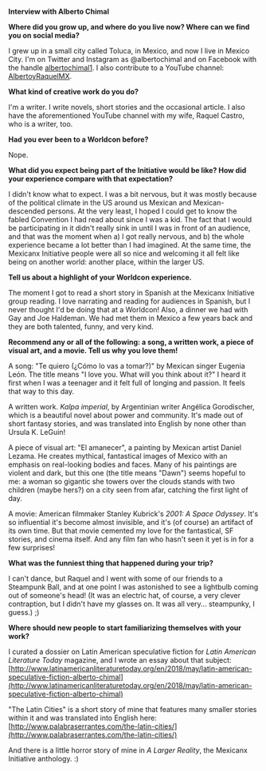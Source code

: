 **Interview with Alberto Chimal**

**Where did you grow up, and where do you live now? Where can we find you on social media?**

I grew up in a small city called Toluca, in Mexico, and now I live in Mexico City. I'm on Twitter and Instagram as @albertochimal and on Facebook with the handle [albertochimal1](https://www.facebook.com/albertochimal1). I also contribute to a YouTube channel: [AlbertoyRaquelMX](https://www.youtube.com/channel/UC76hENQ_Ukro3arnJGfcVHQ).

**What kind of creative work do you do?**

I'm a writer. I write novels, short stories and the occasional article. I also have the aforementioned YouTube channel with my wife, Raquel Castro, who is  a writer, too.

**Had you ever been to a Worldcon before?**

Nope.

**What did you expect being part of the Initiative would be like? How did your experience compare with that expectation?**

I didn't know what to expect. I was a bit nervous, but it was mostly because of the political climate in the US around us Mexican and Mexican-descended persons. At the very least, I hoped I could get to know the fabled Convention I had read about since I was a kid. The fact that I would be participating in it didn't really sink in until I was in front of an audience, and that was the moment when a) I got really nervous, and b) the whole experience became a lot better than I had imagined. At the same time, the Mexicanx Initiative people were all so nice and welcoming it all felt like being on another world: another place, within the larger US.

**Tell us about a highlight of your Worldcon experience.**

The moment I got to read a short story in Spanish at the Mexicanx Initiative group reading. I love narrating and reading for audiences in Spanish, but I never thought I'd be doing that at a Worldcon! Also, a dinner we had with Gay and Joe Haldeman. We had met them in Mexico a few years back and they are both talented, funny, and very kind.

**Recommend any or all of the following: a song, a written work, a piece of visual art, and a movie. Tell us why you love them!**

A song: "Te quiero (¿Cómo lo vas a tomar?)" by Mexican singer Eugenia León. The title means "I love you. What will you think about it?" I heard it first when I was a teenager and it felt full of longing and passion. It feels that way to this day.

A written work. _Kalpa imperial_, by Argentinian writer Angélica Gorodischer, which is a beautiful novel about power and community. It's made out of short fantasy stories, and was translated into English by none other than Ursula K. LeGuin!

A piece of visual art: "El amanecer", a painting by Mexican artist Daniel Lezama. He creates mythical, fantastical images of Mexico with an emphasis on real-looking bodies and faces. Many of his paintings are violent and dark, but this one (the title means "Dawn") seems hopeful to me: a woman so gigantic she towers over the clouds stands with two children (maybe hers?) on a city seen from afar, catching the first light of day.

A movie: American filmmaker Stanley Kubrick's _2001: A Space Odyssey_. It's so influential it's become almost invisible, and it's (of course) an artifact of its own time. But that movie cemented my love for the fantastical, SF stories, and cinema itself. And any film fan who hasn't seen it yet is in for a few surprises!

**What was the funniest thing that happened during your trip?**

I can't dance, but Raquel and I went with some of our friends to a Steampunk Ball, and at one point I was astonished to see a lightbulb coming out of someone's head! (It was an electric hat, of course, a very clever contraption, but I didn't have my glasses on. It was all very... steampunky, I guess.) ;)

**Where should new people to start familiarizing themselves with your work?**

I curated a dossier on Latin American speculative fiction for _Latin American Literature Today_ magazine, and I wrote an essay about that subject: [http://www.latinamericanliteraturetoday.org/en/2018/may/latin-american-speculative-fiction-alberto-chimal](http://www.latinamericanliteraturetoday.org/en/2018/may/latin-american-speculative-fiction-alberto-chimal)

"The Latin Cities" is a short story of mine that features many smaller stories within it and was translated into English here: [http://www.palabraserrantes.com/the-latin-cities/](http://www.palabraserrantes.com/the-latin-cities/)

And there is a little horror story of mine in _A Larger Reality_, the Mexicanx Initiative anthology. :)
